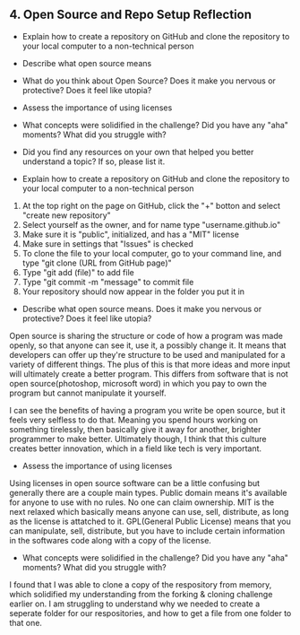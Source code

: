 ## 4. Open Source and Repo Setup  Reflection

* Explain how to create a repository on GitHub and clone the repository to your local computer to a non-technical person
* Describe what open source means
* What do you think about Open Source? Does it make you nervous or protective? Does it feel like utopia?
* Assess the importance of using licenses
* What concepts were solidified in the challenge? Did you have any "aha" moments? What did you struggle with?
* Did you find any resources on your own that helped you better understand a topic? If so, please list it.

* Explain how to create a repository on GitHub and clone the repository to your local computer to a non-technical person

1.  At the top right on the page on GitHub, click the "+" botton and select "create new repository"
2.  Select yourself as the owner, and for name type "username.github.io"
3.  Make sure it is "public", initialized, and has a "MIT" license
4.  Make sure in settings that "Issues" is checked
5.  To clone the file to your local computer, go to your command line, and type "git clone (URL from GitHub page)"
6.  Type "git add (file)" to add file
7.  Type "git commit -m "message" to commit file
8.  Your repository should now appear in the folder you put it in

* Describe what open source means.  Does it make you nervous or protective? Does it feel like utopia?

Open source is sharing the structure or code of how a program was made openly, so that anyone can see it, use it, a possibly change it.  It means that developers can offer up they're structure to be used and manipulated for a variety of different things.  The plus of this is that more ideas and more input will ultimately create a better program.  This differs from software that is not open source(photoshop, microsoft word) in which you pay to own the program but cannot manipulate it yourself.

I can see the benefits of having a program you write be open source, but it feels very selfless to do that.  Meaning you spend hours working on something tirelessly, then basically give it away for another, brighter programmer to make better.  Ultimately though, I think that this culture creates better innovation, which in a field like tech is very important.

* Assess the importance of using licenses

Using licenses in open source software can be a little confusing but generally there are a couple main types.  Public domain means it's available for anyone to use with no rules.  No one can claim ownership.  MIT is the next relaxed which basically means anyone can use, sell, distribute, as long as the license is attatched to it.  GPL(General Public License) means that you can manipulate, sell, distribute, but you have to include certain information in the softwares code along with a copy of the license.

* What concepts were solidified in the challenge? Did you have any "aha" moments? What did you struggle with?

I found that I was able to clone a copy of the respository from memory, which solidified my understanding from the forking & cloning challenge earlier on.  I am struggling to understand why we needed to create a seperate folder for our respositories, and how to get a file from one folder to that one.
